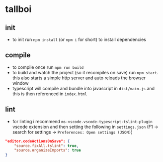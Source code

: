 # tallboi

## init

* to init run `npm install` (or `npm i` for short) to install dependencies

## compile

* to compile once run `npm run build`
* to build and watch the project (so it recompiles on save) run `npm start`. this also starts a simple http server and auto reloads the browser window
* typescript will compile and bundle into javascript in `dist/main.js` and this is then referenced in `index.html` 

## lint

* for linting i recommend `ms-vscode.vscode-typescript-tslint-plugin` vscode extension and then setting the following in `settings.json` (F1 -> search for settings -> `Preferences: Open settings (JSON)`)

```json
"editor.codeActionsOnSave": {
    "source.fixAll.tslint": true,
    "source.organizeImports": true
}
```